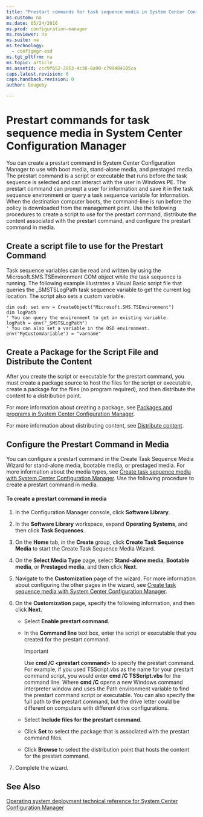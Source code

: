 ```yaml
---
title: "Prestart commands for task sequence media in System Center Configuration Manager"
ms.custom: na
ms.date: 05/24/2016
ms.prod: configuration-manager
ms.reviewer: na
ms.suite: na
ms.technology: 
  - configmgr-osd
ms.tgt_pltfrm: na
ms.topic: article
ms.assetid: ccc9f652-2953-4c38-8a90-c799484105ca
caps.latest.revision: 6
caps.handback.revision: 0
author: Dougeby

---
```

# Prestart commands for task sequence media in System Center Configuration Manager
You can create a prestart command in System Center Configuration Manager to use with boot media, stand-alone media, and prestaged media. The prestart command is a script or executable that runs before the task sequence is selected and can interact with the user in Windows PE. The prestart command can prompt a user for information and save it in the task sequence environment or query a task sequence variable for information. When the destination computer boots, the command-line is run before the policy is downloaded from the management point. Use the following procedures to create a script to use for the prestart command, distribute the content associated with the prestart command, and configure the prestart command in media.  
  
## Create a script file to use for the Prestart Command  
 Task sequence variables can be read and written by using the Microsoft.SMS.TSEnvironment COM object while the task sequence is running. The following example illustrates a Visual Basic script file that queries the _SMSTSLogPath task sequence variable to get the current log location. The script also sets a custom variable.  
  
```  
dim osd: set env = CreateObject("Microsoft.SMS.TSEnvironment")  
dim logPath  
' You can query the environment to get an existing variable.  
logPath = env("_SMSTSLogPath")  
' You can also set a variable in the OSD environment.  
env("MyCustomVariable") = "varname"  
```  
  
## Create a Package for the Script File and Distribute the Content  
 After you create the script or executable for the prestart command, you must create a package source to host the files for the script or executable, create a package for the files (no program required), and then distribute the content to a distribution point.  
  
 For more information about creating a package, see [Packages and programs in System Center Configuration Manager](../../apps/deploy-use/packages-and-programs.md).  
  
 For more information about distributing content, see [Distribute content](../../core/servers/deploy/configure/deploy-and-manage-content.md#bkmk_distribute).  
  
## Configure the Prestart Command in Media  
 You can configure a prestart command in the Create Task Sequence Media Wizard for stand-alone media, bootable media, or prestaged media. For more information about the media types, see [Create task sequence media with System Center Configuration Manager](../../osd/deploy-use/create-task-sequence-media.md). Use the following procedure to create a prestart command in media.  
  
#### To create a prestart command in media  
  
1.  In the Configuration Manager console, click **Software Library**.  
  
2.  In the **Software Library** workspace, expand **Operating Systems**, and then click **Task Sequences**.  
  
3.  On the **Home** tab, in the **Create** group, click **Create Task Sequence Media** to start the Create Task Sequence Media Wizard.  
  
4.  On the **Select Media Type** page, select **Stand-alone media**, **Bootable media**, or **Prestaged media**, and then click **Next**.  
  
5.  Navigate to the **Customization** page of the wizard. For more information about configuring the other pages in the wizard, see [Create task sequence media with System Center Configuration Manager](../../osd/deploy-use/create-task-sequence-media.md).  
  
6.  On the **Customization** page, specify the following information, and then click **Next**.  
  
    -   Select **Enable prestart command**.  
  
    -   In the **Command line** text box, enter the script or executable that you created for the prestart command.  
  
        > [!IMPORTANT]  
        >  Use **cmd /C <prestart command\>** to specify the prestart command. For example, if you used TSScript.vbs as the name for your prestart command script, you would enter **cmd /C TSScript.vbs** for the command line. Where **cmd /C** opens a new Windows command interpreter window and uses the Path environment variable to find the prestart command script or executable. You can also specify the full path to the prestart command, but the drive letter could be different on computers with different drive configurations.  
  
    -   Select **Include files for the prestart command**.  
  
    -   Click **Set** to select the package that is associated with the prestart command files.  
  
    -   Click **Browse** to select the distribution point that hosts the content for the prestart command.  
  
7.  Complete the wizard.  
  
## See Also  
 [Operating system deployment technical reference for System Center Configuration Manager](../Topic/Operating%20system%20deployment%20technical%20reference%20for%20System%20Center%20Configuration%20Manager.md)

